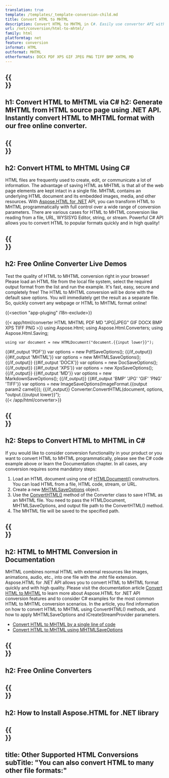 ```yaml
---
translation: true
template: /templates/_template-conversion-child.md
title: Convert HTML to MHTML
description: Convert HTML to MHTML in C#. Easily use converter API within ASP.NET or any .NET application. Try online HTML to MHTML Converter for free!
url: /net/conversion/html-to-mhtml/
family: html
platformtag: net
feature: conversion
informat: HTML
outformat: MHTML
otherformats: DOCX PDF XPS GIF JPEG PNG TIFF BMP XHTML MD 
---
```


{{<section banner>}}
---
h1: Convert HTML to MHTML via C#
h2: Generate MHTML from HTML source page using .NET API. Instantly convert HTML to MHTML format with our free online converter.
---

{{<section overview>}}
---
h2: Convert HTML to MHTML Using C#
---

HTML files are frequently used to create, edit, or communicate a lot of information. The advantage of saving HTML as MHTML is that all of the web page elements are kept intact in a single file. MHTML contains an underlying HTML document and its embedded images, media, and other resources. With [Aspose.HTML for .NET](https://products.aspose.com/html/net/) API, you can transform HTML to MHTML programmatically with full control over a wide range of conversion parameters. There are various cases for HTML to MHTML conversion like reading from a file, URL, WYSISYG Editor, string, or stream. Powerful C# API allows you to convert HTML to popular formats quickly and in high quality!

{{<section demos>}}
---
h2: Free Online Converter Live Demos
---

Test the quality of HTML to MHTML conversion right in your browser! Please load an HTML file from the local file system, select the required output format from the list and run the example. It's fast, easy, secure and completely free! The HTML to MHTML conversion will be done with the default save options. You will immediately get the result as a separate file. So, quickly convert any webpage or HTML to MHTML format online!

{{<section "app-pluging" i18n-exclude>}}

{{< app/html/converter HTML MHTML PDF MD "JPG|JPEG" GIF DOCX BMP XPS TIFF PNG >}}
using Aspose.Html;
using Aspose.Html.Converters;
using Aspose.Html.Saving;

    using var document = new HTMLDocument("document.{{input lower}}");
{{#if_output 'PDF'}}
    var options = new PdfSaveOptions();
{{/if_output}}
{{#if_output 'MHTML'}}
    var options = new MHTMLSaveOptions();
{{/if_output}}
{{#if_output 'DOCX'}}
    var options = new DocSaveOptions();
{{/if_output}}
{{#if_output 'XPS'}}
    var options = new XpsSaveOptions();
{{/if_output}}
{{#if_output 'MD'}}
    var options = new MarkdownSaveOptions();
{{/if_output}}
{{#if_output 'BMP' 'JPG' 'GIF' 'PNG' 'TIFF'}}
    var options = new ImageSaveOptions(ImageFormat.{{output param2 camel}});
{{/if_output}}
    Converter.ConvertHTML(document, options, "output.{{output lower}}");   
{{< /app/html/converter>}} 


{{<section steps>}}
---
h2: Steps to Convert HTML to MHTML in C#
---

If you would like to consider conversion functionality in your product or you want to convert HTML to MHTML programmatically, please see the C# code example above or learn the Documentation chapter. In all cases, any conversion requires some mandatory steps:

1.  Load an HTML document using one of [HTMLDocument()](https://reference.aspose.com/html/net/aspose.html/htmldocument) constructors. You can load HTML from a file, HTML code, stream, or URL.
1.  Create a new [MHTMLSaveOptions](https://reference.aspose.com/html/net/aspose.html.saving/mhtmlsaveoptions) object.
1.  Use the [ConvertHTML()](https://reference.aspose.com/html/net/aspose.html.converters/converter/converthtml/) method of the Converter class to save HTML as an MHTML file. You need to pass the HTMLDocument, MHTMLSaveOptions, and output file path to the ConvertHTML() method.
1.  The MHTML file will be saved to the specified path.


{{<section documentation>}}
---
h2: HTML to MHTML Conversion in Documentation
---

MHTML combines normal HTML with external resources like images, animations, audio, etc., into one file with the .mht file extension. Aspose.HTML for .NET API allows you to convert HTML to MHTML format quickly and with high quality. Please visit the documentation article [Convert HTML to MHTML](https://docs.aspose.com/html/net/converting-between-formats/html-to-mhtml/) to learn more about Aspose.HTML for .NET API conversion features and to consider C# examples for the most common HTML to MHTML conversion scenarios. In the article, you find information on how to convert HTML to MHTML using ConvertHTML() methods, and how to apply MHTMLSaveOptions and ICreateStreamProvider parameters.
  -  <a href="https://docs.aspose.com/html/net/converting-between-formats/html-to-mhtml/#html-to-mhtml-by-a-single-line-of-code" target="_blank">Convert HTML to MHTML by a single line of code</a>
  - <a href="https://docs.aspose.com/html/net/converting-between-formats/html-to-mhtml/#convert-html-to-mhtml-in-c-using-mhtmlsaveoptions" target="_blank">Convert HTML to MHTML using MHTMLSaveOptions</a>  

{{<section online-converters>}}
---
h2: Free Online Converters
---

{{<section get-started>}}
---
h2: How to Install Aspose.HTML for .NET library
---

{{<section other-conversions>}}
---
title: Other Supported HTML Conversions
subTitle: "You can also convert HTML to many other file formats:"
---